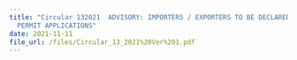 ```yaml
---
title: "Circular 132021  ADVISORY: IMPORTERS / EXPORTERS TO BE DECLARED IN
  PERMIT APPLICATIONS"
date: 2021-11-11
file_url: /files/Circular_13_2021%20Ver%201.pdf
---
```




